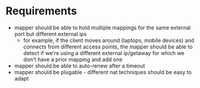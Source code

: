 # Requirements

- mapper should be able to hold multiple mappings for the same external
  port but different external ips
  - for example, if the client moves around (laptops, mobile devices) and connects
    from different access points, the mapper should be able to detect if we're using
    a different external ip/getaway for which we don't have a prior mapping and add one
- mapper should be able to auto-renew after a timeout
- mapper should be plugable - different nat techniques should be easy to adapt
